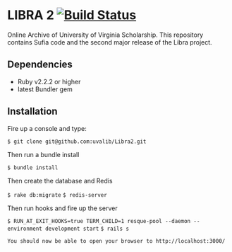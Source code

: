 # LIBRA 2  [![Build Status](https://travis-ci.org/uvalib/Libra2.svg?branch=develop)](https://travis-ci.org/uvalib/Libra2)

Online Archive of University of Virginia Scholarship. 
This repository contains Sufia code and the second major release of the Libra project.  

## Dependencies
* Ruby v2.2.2 or higher
* latest Bundler gem

## Installation

Fire up a console and type:

`$ git clone git@github.com:uvalib/Libra2.git` 

Then run a bundle install

`$ bundle install` 

Then create the database and Redis

`$ rake db:migrate`
`$ redis-server`

Then run hooks and fire up the server

`$ RUN_AT_EXIT_HOOKS=true TERM_CHILD=1 resque-pool --daemon --environment development start`
`$ rails s`

```
You should now be able to open your browser to http://localhost:3000/

